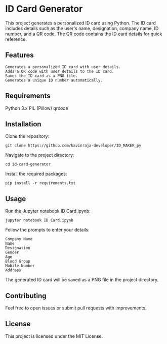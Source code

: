 # ID Card Generator
This project generates a personalized ID card using Python. The ID card includes details such as the user's name, designation, company name, ID number, and a QR code. The QR code contains the ID card details for quick reference.
## Features
```
Generates a personalized ID card with user details.
Adds a QR code with user details to the ID card.
Saves the ID card as a PNG file.
Generates a unique ID number automatically.
```
## Requirements
Python 3.x
PIL (Pillow)
qrcode

## Installation
Clone the repository:
```
git clone https://github.com/kavinraja-developer/ID_MAKER_py
```
Navigate to the project directory:
```
cd id-card-generator
```
Install the required packages:
```
pip install -r requirements.txt
```
## Usage
Run the Jupyter notebook ID Card.ipynb:
```
jupyter notebook ID Card.ipynb
```
Follow the prompts to enter your details:
```
Company Name
Name
Designation
Gender
Age
Blood Group
Mobile Number
Address
```
The generated ID card will be saved as a PNG file in the project directory.
## Contributing
Feel free to open issues or submit pull requests with improvements.
## License
This project is licensed under the MIT License.
